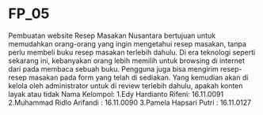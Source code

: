 # FP_05
Pembuatan website Resep Masakan Nusantara bertujuan untuk memudahkan orang-orang yang ingin mengetahui resep masakan, tanpa perlu membeli buku resep masakan terlebih dahulu. Di era teknologi seperti sekarang ini, kebanyakan orang lebih memilih untuk browsing di internet dari  pada membaca sebuah buku. Pengguna juga bisa mengirim resep-resep masakan pada form yang telah di sediakan. Yang kemudian akan di kelola oleh administrator untuk di review terlebih dahulu, apakah konten layak atau tidak  Nama Kelompol: 1.Edy Hardianto Rifeni: 16.11.0091 2.Muhammad Ridlo Arifandi : 16.11.0090 3.Pamela Hapsari Putri : 16.11.0127
